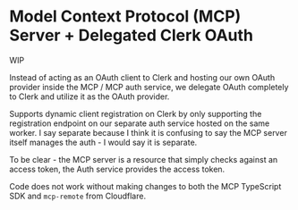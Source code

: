 # Model Context Protocol (MCP) Server + Delegated Clerk OAuth

WIP

Instead of acting as an OAuth client to Clerk and hosting our own OAuth provider inside the MCP / MCP auth service, we delegate OAuth completely to Clerk and utilize it as the OAuth provider.

Supports dynamic client registration on Clerk by only supporting the registration endpoint on our separate auth service hosted on the same worker. I say separate because I think it is confusing to say the MCP server itself manages the auth - I would say it is separate.

To be clear - the MCP server is a resource that simply checks against an access token, the Auth service provides the access token.

Code does not work without making changes to both the MCP TypeScript SDK and `mcp-remote` from Cloudflare.
